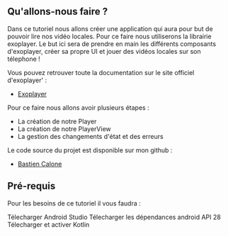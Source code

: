 ## Qu'allons-nous faire ?

Dans ce tutoriel nous allons créer une application qui aura pour but de pouvoir lire nos vidéo locales. Pour ce faire nous utiliserons la librairie exoplayer. Le but ici sera de prendre en main les différents composants d'exoplayer, créer sa propre UI et jouer des vidéos locales sur son télephone !

Vous pouvez retrouver toute la documentation sur le site officiel d'exoplayer' :
- [Exoplayer](https://exoplayer.dev/hello-world.html)

Pour ce faire nous allons avoir plusieurs étapes :
- La création de notre Player
- La création de notre PlayerView
- La gestion des changements d'état et des erreurs

Le code source du projet est disponible sur mon github : 
- [Bastien Calone](https://github.com/BastienCalone)


## Pré-requis

Pour les besoins de ce tutoriel il vous faudra :

Télecharger Android Studio
Télecharger les dépendances android API 28
Télecharger et activer Kotlin

